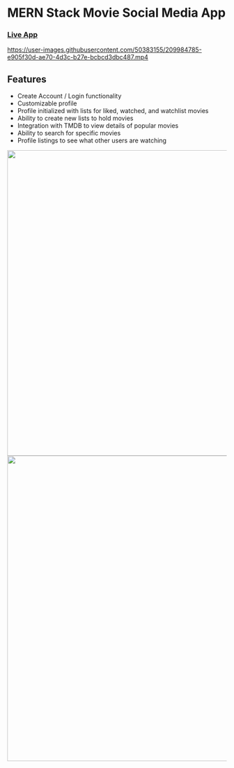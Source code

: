 # MERN Stack Movie Social Media App
### [Live App](https://movie.cd3vane.dev "Movie App")




https://user-images.githubusercontent.com/50383155/209984785-e905f30d-ae70-4d3c-b27e-bcbcd3dbc487.mp4


## Features
- Create Account / Login functionality
- Customizable profile
- Profile initialized with lists for liked, watched, and watchlist movies
- Ability to create new lists to hold movies
- Integration with TMDB to view details of popular movies
- Ability to search for specific movies
- Profile listings to see what other users are watching

<img src="https://user-images.githubusercontent.com/50383155/209987726-46a2b92a-b418-4312-a80d-88e692d10614.JPG" alt="" width="600" height="700" />


<img src="https://user-images.githubusercontent.com/50383155/209987748-c85e4317-d11a-4826-bfa2-24b937c94e54.JPG" alt="" width="600" height="700" />

